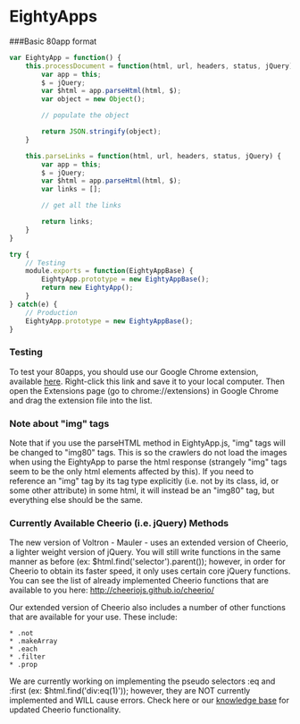EightyApps
==========

###Basic 80app format

```javascript
var EightyApp = function() {
	this.processDocument = function(html, url, headers, status, jQuery) {
		var app = this;
		$ = jQuery;
		var $html = app.parseHtml(html, $);
		var object = new Object();

		// populate the object

		return JSON.stringify(object);
	}

	this.parseLinks = function(html, url, headers, status, jQuery) {
		var app = this;
		$ = jQuery;
		var $html = app.parseHtml(html, $);
		var links = [];

		// get all the links

		return links;
	}
}

try {
	// Testing
	module.exports = function(EightyAppBase) {
		EightyApp.prototype = new EightyAppBase();
		return new EightyApp();
	}
} catch(e) {
	// Production
	EightyApp.prototype = new EightyAppBase();
}
```

### Testing
To test your 80apps, you should use our Google Chrome extension, available [here](https://s3.amazonaws.com/datafiniti-voltron/eightyAppTester/EightyAppTester.crx).  Right-click this link and save it to your local computer.  Then open the Extensions page (go to chrome://extensions) in Google Chrome and drag the extension file into the list.

### Note about "img" tags
Note that if you use the parseHTML method in EightyApp.js, "img" tags will be changed to "img80" tags. This is so the crawlers do not load the images when using the EightyApp to parse the html response (strangely "img" tags seem to be the only html elements affected by this). If you need to reference an "img" tag by its tag type explicitly (i.e. not by its class, id, or some other attribute) in some html, it will instead be an "img80" tag, but everything else should be the same.

### Currently Available Cheerio (i.e. jQuery) Methods
The new version of Voltron - Mauler - uses an extended version of Cheerio, a lighter weight version of jQuery. You will still write functions in the same manner as before (ex: $html.find('selector').parent()); however, in order for Cheerio to obtain its faster speed, it only uses certain core jQuery functions. You can see the list of already implemented Cheerio functions that are available to you here: http://cheeriojs.github.io/cheerio/

Our extended version of Cheerio also includes a number of other functions that are available for your use. These include:

	* .not
	* .makeArray
	* .each
	* .filter
	* .prop

We are currently working on implementing the pseudo selectors :eq and :first (ex: $html.find('div:eq(1)')); however, they are NOT currently implemented and WILL cause errors. Check here or our <a href="https://80legs.groovehq.com/knowledge_base/topics/extended-cheerio-jquery-functionality-for-custom-crawls">knowledge base</a> for updated Cheerio functionality.